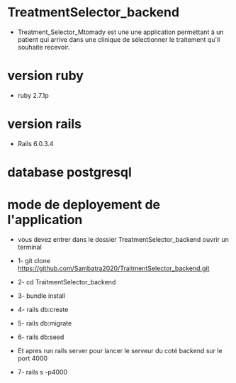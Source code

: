 # TreatmentSelector_backend
  * Treatment_Selector_Mtomady est une  une application permettant à un patient qui arrive dans une clinique de sélectionner le traitement qu'il souhaite recevoir.

# version ruby 
  * ruby 2.7.1p

# version rails
  * Rails 6.0.3.4

# database postgresql
 

# mode de  deployement de l'application
  * vous devez entrer dans le dossier TreatmentSelector_backend ouvrir un terminal

  * 1- git clone https://github.com/Sambatra2020/TraitmentSelector_backend.git
  * 2- cd TraitmentSelector_backend
  * 3- bundle install
  * 4- rails db:create
  * 5- rails db:migrate
  * 6- rails db:seed

  * Et apres run rails server pour lancer le serveur du coté backend sur le port 4000

  * 7- rails s -p4000